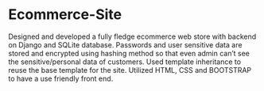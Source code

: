 # Ecommerce-Site
Designed and developed a fully fledge ecommerce web store with backend on Django and SQLite database.
Passwords and user sensitive data are stored and encrypted using hashing method so that even admin can’t see the sensitive/personal data of customers.
Used template inheritance to reuse the base template for the site.
 Utilized HTML, CSS and BOOTSTRAP to have a use friendly front end.
